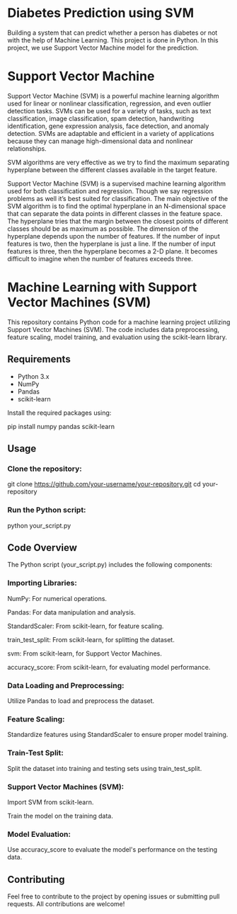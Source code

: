 
# Diabetes Prediction using SVM

Building a system that can predict whether a person has diabetes or not with the help of Machine Learning. This project is done in Python. In this project, we use Support Vector Machine model for the prediction.

# Support Vector Machine

Support Vector Machine (SVM) is a powerful machine learning algorithm used for linear or nonlinear classification, regression, and even outlier detection tasks. SVMs can be used for a variety of tasks, such as text classification, image classification, spam detection, handwriting identification, gene expression analysis, face detection, and anomaly detection. SVMs are adaptable and efficient in a variety of applications because they can manage high-dimensional data and nonlinear relationships.

SVM algorithms are very effective as we try to find the maximum separating hyperplane between the different classes available in the target feature.

Support Vector Machine (SVM) is a supervised machine learning algorithm used for both classification and regression. Though we say regression problems as well it’s best suited for classification. The main objective of the SVM algorithm is to find the optimal hyperplane in an N-dimensional space that can separate the data points in different classes in the feature space. The hyperplane tries that the margin between the closest points of different classes should be as maximum as possible. The dimension of the hyperplane depends upon the number of features. If the number of input features is two, then the hyperplane is just a line. If the number of input features is three, then the hyperplane becomes a 2-D plane. It becomes difficult to imagine when the number of features exceeds three. 

# Machine Learning with Support Vector Machines (SVM)

This repository contains Python code for a machine learning project utilizing Support Vector Machines (SVM). The code includes data preprocessing, feature scaling, model training, and evaluation using the scikit-learn library.

## Requirements

- Python 3.x
- NumPy
- Pandas
- scikit-learn

Install the required packages using:


pip install numpy pandas scikit-learn

## Usage

### Clone the repository:

git clone https://github.com/your-username/your-repository.git
cd your-repository

### Run the Python script:

python your_script.py

## Code Overview
The Python script (your_script.py) includes the following components:

### Importing Libraries:

NumPy: For numerical operations.

Pandas: For data manipulation and analysis.

StandardScaler: From scikit-learn, for feature scaling.

train_test_split: From scikit-learn, for splitting the dataset.

svm: From scikit-learn, for Support Vector Machines.

accuracy_score: From scikit-learn, for evaluating model performance.

### Data Loading and Preprocessing:

Utilize Pandas to load and preprocess the dataset.

### Feature Scaling:

Standardize features using StandardScaler to ensure proper model training.

### Train-Test Split:

Split the dataset into training and testing sets using train_test_split.

### Support Vector Machines (SVM):

Import SVM from scikit-learn.

Train the model on the training data.

### Model Evaluation:

Use accuracy_score to evaluate the model's performance on the testing data.

## Contributing
Feel free to contribute to the project by opening issues or submitting pull requests. All contributions are welcome!